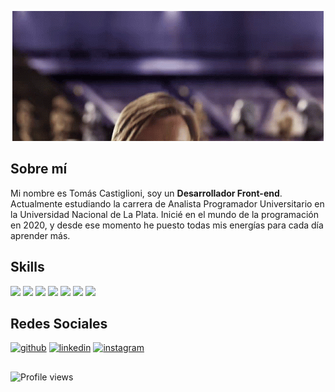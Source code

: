 
<p align="center">
  <img src="hellothere.gif" alt="animated" />
</p>

## Sobre mí
Mi nombre es Tomás Castiglioni, soy un **Desarrollador Front-end**. Actualmente estudiando la carrera de Analista Programador Universitario en la Universidad Nacional de La Plata. Inicié en el mundo de la programación en 2020, y desde ese momento he puesto todas mis energías para cada día aprender más.

## Skills 

<img src="https://img.shields.io/badge/HTML5-E34F26?style=for-the-badge&logo=html5&logoColor=white" /> <img src="https://img.shields.io/badge/CSS3-1572B6?style=for-the-badge&logo=css3&logoColor=white" /> <img src="https://img.shields.io/badge/JavaScript-323330?style=for-the-badge&logo=javascript&logoColor=F7DF1E" /> <img src="https://img.shields.io/badge/React-20232A?style=for-the-badge&logo=react&logoColor=61DAFB" /> <img src="https://img.shields.io/badge/Bootstrap-563D7C?style=for-the-badge&logo=bootstrap&logoColor=white" /> <img src="https://img.shields.io/badge/Chakra--UI-319795?style=for-the-badge&logo=chakra-ui&logoColor=white" /> <img src=" https://img.shields.io/badge/Git-F05032?style=for-the-badge&logo=git&logoColor=white" />

## Redes Sociales

[<img src='https://cdn.jsdelivr.net/npm/simple-icons@3.0.1/icons/github.svg' alt='github' height='40'>](https://github.com/castitomas)  [<img src='https://cdn.jsdelivr.net/npm/simple-icons@3.0.1/icons/linkedin.svg' alt='linkedin' height='40'>](https://www.linkedin.com/in/tomás-castiglioni/)  [<img src='https://cdn.jsdelivr.net/npm/simple-icons@3.0.1/icons/instagram.svg' alt='instagram' height='40'>](https://www.instagram.com/samot_itsac/)  

##

![Profile views](https://gpvc.arturio.dev/castitomas)
